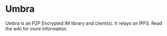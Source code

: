 # Umbra

Umbra is an P2P Encrypted IM library and client(s). It relays on IPFS. Read the wiki for more information.